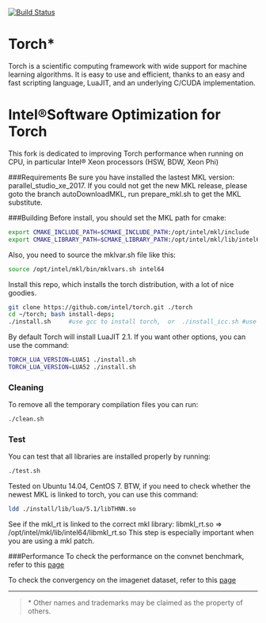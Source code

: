 [![Build Status](https://travis-ci.org/torch/distro.svg?branch=master)](https://travis-ci.org/torch/distro)

Torch*
============
Torch is a scientific computing framework with wide support for machine learning algorithms. It is easy to use and efficient, thanks to an easy and fast scripting language, LuaJIT, and an underlying C/CUDA implementation.

Intel®Software Optimization for Torch
============
This fork is dedicated to improving Torch performance when running on CPU, in particular Intel® Xeon processors (HSW, BDW, Xeon Phi)

###Requirements
Be sure you have installed the lastest MKL version: parallel_studio_xe_2017. 
If you could not get the new MKL release, please goto the branch autoDownloadMKL, run prepare_mkl.sh to get the MKL substitute.

###Building
Before install, you should set the MKL path for cmake:
```sh
export CMAKE_INCLUDE_PATH=$CMAKE_INCLUDE_PATH:/opt/intel/mkl/include
export CMAKE_LIBRARY_PATH=$CMAKE_LIBRARY_PATH:/opt/intel/mkl/lib/intel64
```
Also, you need to source the mklvar.sh file like this:
```sh
source /opt/intel/mkl/bin/mklvars.sh intel64
```


Install this repo, which installs the torch distribution, with a lot of nice goodies.
```sh
git clone https://github.com/intel/torch.git ./torch
cd ~/torch; bash install-deps;
./install.sh     #use gcc to install torch,  or  ./install_icc.sh #use icc to install torch
```

By default Torch will install LuaJIT 2.1. If you want other options, you can use the command:
```sh
TORCH_LUA_VERSION=LUA51 ./install.sh
TORCH_LUA_VERSION=LUA52 ./install.sh
```


### Cleaning
To remove all the temporary compilation files you can run:
```bash
./clean.sh
```

### Test
You can test that all libraries are installed properly by running:
```sh
./test.sh
```
Tested on Ubuntu 14.04, CentOS 7.
BTW, if you need to check whether the newest MKL is linked to torch, you can use this command:
```sh
ldd ./install/lib/lua/5.1/libTHNN.so
```
See if the mkl_rt is linked to the correct mkl library: libmkl_rt.so => /opt/intel/mkl/lib/intel64/libmkl_rt.so
This step is especially important when you are using a mkl patch.



###Performance
To check the performance on the convnet benchmark, refer to this [page](https://github.com/xhzhao/Optimized-Torch-benchmark)


To check the convergency on the imagenet dataset, refer to this [page](https://github.com/xhzhao/imagenet-CPU.torch)

---
>\* Other names and trademarks may be claimed as the property of others.
